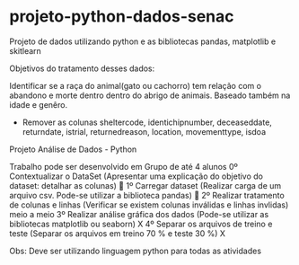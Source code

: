 # projeto-python-dados-senac
Projeto de dados utilizando python e as bibliotecas pandas, matplotlib e skitlearn


Objetivos do tratamento desses dados:

Identificar se a raça do animal(gato ou cachorro) tem relação com o abandono e morte dentro dentro do abrigo de animais. Baseado também na idade e genêro.
- Remover as colunas sheltercode, identichipnumber, deceaseddate, returndate, istrial, returnedreason, location, movementtype, isdoa

Projeto Análise de Dados - Python

Trabalho pode ser desenvolvido em Grupo de até 4 alunos
0º Contextualizar o DataSet (Apresentar uma explicação do objetivo do dataset: detalhar as colunas) 💎
1º Carregar dataset (Realizar carga de um arquivo csv. Pode-se utilizar a biblioteca pandas) 💎
2º Realizar tratamento de colunas e linhas (Verificar se existem colunas inválidas e linhas invlidas) meio a meio
3º Realizar análise gráfica dos dados (Pode-se utilizar as bibliotecas matplotlib ou seaborn) X
4º Separar os arquivos de treino e teste (Separar os arquivos em treino 70 % e teste 30 %) X

Obs: Deve ser utilizando linguagem python para todas as atividades